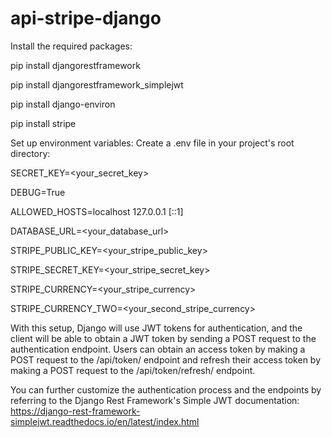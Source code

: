 # api-stripe-django
Install the required packages:

pip install djangorestframework

pip install djangorestframework_simplejwt

pip install django-environ

pip install stripe

Set up environment variables:
Create a .env file in your project's root directory:

SECRET_KEY=<your_secret_key>

DEBUG=True

ALLOWED_HOSTS=localhost 127.0.0.1 [::1]

DATABASE_URL=<your_database_url>

STRIPE_PUBLIC_KEY=<your_stripe_public_key>

STRIPE_SECRET_KEY=<your_stripe_secret_key>

STRIPE_CURRENCY=<your_stripe_currency>

STRIPE_CURRENCY_TWO=<your_second_stripe_currency>

With this setup, Django will use JWT tokens for authentication, and the client will be able to obtain a JWT token by sending a POST request to the authentication endpoint.
Users can obtain an access token by making a POST request to the /api/token/ endpoint and refresh their access token by making a POST request to the /api/token/refresh/ endpoint.

You can further customize the authentication process and the endpoints by referring to the Django Rest Framework's Simple JWT documentation: https://django-rest-framework-simplejwt.readthedocs.io/en/latest/index.html
